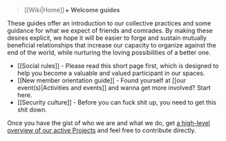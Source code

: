 > [[Wiki|Home]] ▸ **Welcome guides**

These guides offer an introduction to our collective practices and some guidance for what we expect of friends and comrades. By making these desires explicit, we hope it will be easier to forge and sustain mutually beneficial relationships that increase our capacity to organize against the end of the world, while nurturing the loving possibilities of a better one.

* [[Social rules]] - Please read this short page first, which is designed to help you become a valuable and valued participant in our spaces.
* [[New member orientation guide]] - Found yourself at [[our event(s)|Activities and events]] and wanna get more involved? Start here.
* [[Security culture]] - Before you can fuck shit up, you need to get this shit down.

Once you have the gist of who we are and what we do, get [a high-level overview of our active Projects](https://github.com/AnarchoTechNYC/meta/projects) and feel free to contribute directly.